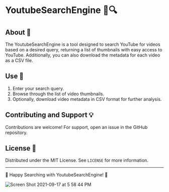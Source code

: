 # YoutubeSearchEngine 🎥🔍

## About 📖
The YoutubeSearchEngine is a tool designed to search YouTube for videos based on a desired query, returning a list of thumbnails with easy access to YouTube. Additionally, you can also download the metadata for each video as a CSV file.

## Use 🚀
1. Enter your search query.
2. Browse through the list of video thumbnails.
3. Optionally, download video metadata in CSV format for further analysis.


## Contributing and Support 💡
Contributions are welcome! For support, open an issue in the GitHub repository.

## License 📜
Distributed under the MIT License. See `LICENSE` for more information.

---

🔎 Happy Searching with YoutubeSearchEngine! 🚀




![Screen Shot 2021-09-17 at 5 58 44 PM](https://user-images.githubusercontent.com/35624908/133866855-be65523a-e789-4f75-8d74-ec9e6e17c58f.png)
